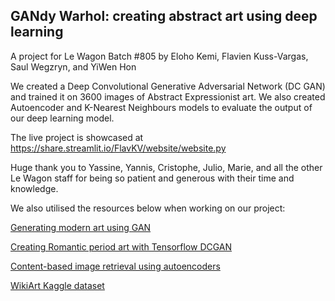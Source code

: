 ## GANdy Warhol: creating abstract art using deep learning
A project for Le Wagon Batch #805 by Eloho Kemi, Flavien Kuss-Vargas, Saul Wegzryn, and YiWen Hon

We created a Deep Convolutional Generative Adversarial Network (DC GAN) and trained it on 3600 images of Abstract Expressionist art. We also created Autoencoder and K-Nearest Neighbours models to evaluate the output of our deep learning model.

The live project is showcased at https://share.streamlit.io/FlavKV/website/website.py

Huge thank you to Yassine, Yannis, Cristophe, Julio, Marie, and all the other Le Wagon staff for being so patient and generous with their time and knowledge.

We also utilised the resources below when working on our project:

[Generating modern art using GAN](https://towardsdatascience.com/generating-modern-arts-using-generative-adversarial-network-gan-on-spell-39f67f83c7b4)

[Creating Romantic period art with Tensorflow DCGAN](https://www.kaggle.com/amyjang/creating-romantic-period-art-w-tensorflow-dcgan)

[Content-based image retrieval using autoencoders](https://github.com/ArunadeviRamesh/Content-Based-Image-Retrieval-using-Autoencoders-Unsupervised-deep-learning-algorithms)

[WikiArt Kaggle dataset](https://www.kaggle.com/antoinegruson/-wikiart-all-images-120k-link)
